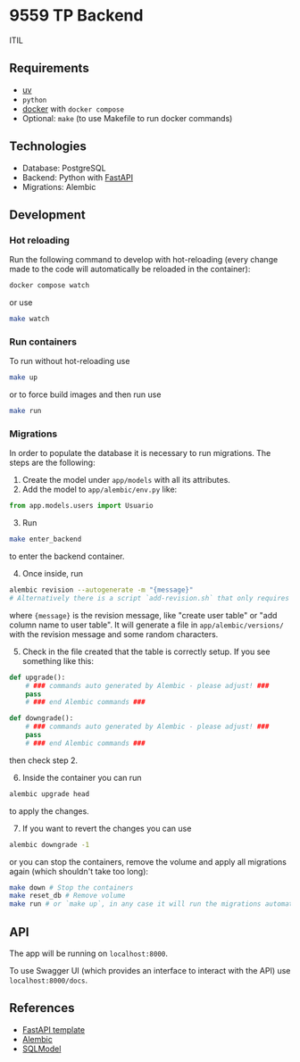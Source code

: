 # 9559 TP Backend

ITIL

## Requirements

- [uv](https://github.com/astral-sh/uv)
- `python`
- [docker](https://docs.docker.com/engine/install/) with `docker compose`
- Optional: `make` (to use Makefile to run docker commands)

## Technologies

- Database: PostgreSQL
- Backend: Python with [FastAPI](https://fastapi.tiangolo.com/)
- Migrations: Alembic

## Development

### Hot reloading

Run the following command to develop with hot-reloading (every change made to the code will automatically be reloaded in the container):

```sh
docker compose watch
```

or use

```sh
make watch
```

### Run containers

To run without hot-reloading use

```sh
make up
```

or to force build images and then run use

```sh
make run
```

### Migrations

In order to populate the database it is necessary to run migrations. The steps are the following:

1. Create the model under `app/models` with all its attributes.
2. Add the model to `app/alembic/env.py` like:

```py
from app.models.users import Usuario
```

3. Run

```sh
make enter_backend
```

to enter the backend container.

4. Once inside, run

```sh
alembic revision --autogenerate -m "{message}"
# Alternatively there is a script `add-revision.sh` that only requires the message as argument, in case you forget the command
```

where `{message}` is the revision message, like "create user table" or "add column name to user table".
It will generate a file in `app/alembic/versions/` with the revision message and some random characters.

5. Check in the file created that the table is correctly setup. If you see something like this:

```py
def upgrade():
    # ### commands auto generated by Alembic - please adjust! ###
    pass
    # ### end Alembic commands ###

def downgrade():
    # ### commands auto generated by Alembic - please adjust! ###
    pass
    # ### end Alembic commands ###
```

then check step 2.

6. Inside the container you can run

```sh
alembic upgrade head
```

to apply the changes.

7. If you want to revert the changes you can use

```sh
alembic downgrade -1
```

or you can stop the containers, remove the volume and apply all migrations again (which shouldn't take too long):

```sh
make down # Stop the containers
make reset_db # Remove volume
make run # or `make up`, in any case it will run the migrations automatically
```

## API

The app will be running on `localhost:8000`.

To use Swagger UI (which provides an interface to interact with the API) use `localhost:8000/docs`.

## References

- [FastAPI template](https://github.com/fastapi/full-stack-fastapi-template)
- [Alembic](https://alembic.sqlalchemy.org/en/latest/)
- [SQLModel](https://sqlmodel.tiangolo.com/)
